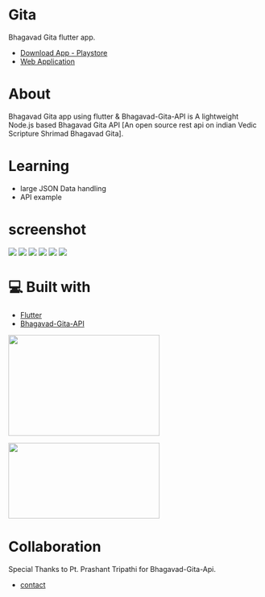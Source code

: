 # Gita
Bhagavad Gita flutter app.
- [Download App - Playstore](https://play.google.com/store/apps/details?id=com.gita)
- [Web Application](https://ravikovind.github.io/bhagavad_gita_webapp/)

# About

Bhagavad Gita app using flutter & Bhagavad-Gita-API is A lightweight Node.js based Bhagavad Gita API [An open source rest api on indian Vedic Scripture Shrimad Bhagavad Gita].

# Learning
- large JSON Data handling
- API example

# screenshot

![](ss/1.png) ![](ss/2.png) ![](ss/3.png) ![](ss/4.png) ![](ss/5.png) ![](ss/6.png)

# 💻 Built with
- [Flutter](https://flutter.dev/)
- [Bhagavad-Gita-API](https://github.com/vedicscriptures/bhagavad-gita-api)

[<img src = "https://flutter.dev/assets/images/shared/brand/flutter/logo/flutter-lockup.png"
width="300" 
height="200"/>](https://flutter.dev/)

[<img src = "https://repository-images.githubusercontent.com/314205765/0bb18d80-2b22-11eb-8f6f-ccf20c0c2679"
width="300" 
height="150"/>](https://github.com/vedicscriptures/bhagavad-gita-api)

# Collaboration
Special Thanks to Pt. Prashant Tripathi for Bhagavad-Gita-Api.
- [contact](https://github.com/PtPrashantTripathi)




